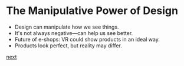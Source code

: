 # The Manipulative Power of Design
- Design can manipulate how we see things.
- It's not always negative—can help us see better.
- Future of e-shops: VR could show products in an ideal way.
- Products look perfect, but reality may differ.

[next](/01_Design_manifesto/Presentation/Slide02.md)
